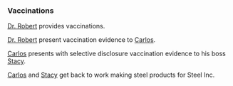 ### Vaccinations

[Dr. Robert](./doctor/robert) provides vaccinations.

[Dr. Robert](./doctor/robert) present vaccination evidence to [Carlos](./patient/carlos).

[Carlos](./patient/carlos) presents with selective disclosure vaccination evidence to his boss [Stacy](../supply-chain/manufacturer/stacy).

[Carlos](./patient/carlos) and [Stacy](../supply-chain/manufacturer/stacy) get back to work making steel products for Steel Inc.
